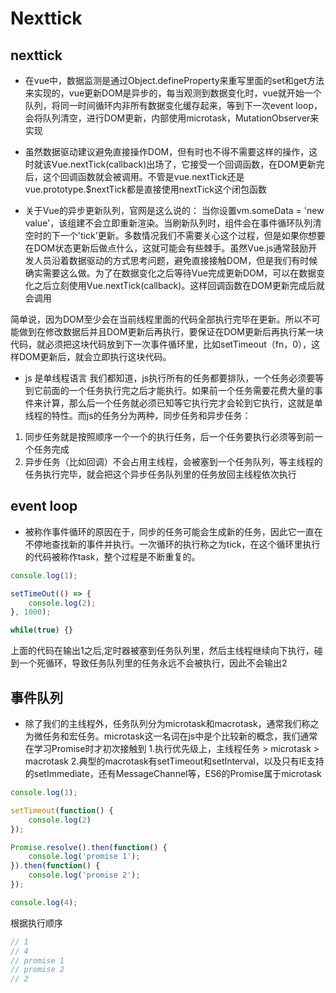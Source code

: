 # Nexttick
## nexttick
- 在vue中，数据监测是通过Object.defineProperty来重写里面的set和get方法来实现的，vue更新DOM是异步的，每当观测到数据变化时，vue就开始一个队列，将同一时间循环内非所有数据变化缓存起来，等到下一次event loop，会将队列清空，进行DOM更新，内部使用microtask，MutationObserver来实现

- 虽然数据驱动建议避免直接操作DOM，但有时也不得不需要这样的操作，这时就该Vue.nextTick(callback)出场了，它接受一个回调函数，在DOM更新完后，这个回调函数就会被调用。不管是vue.nextTick还是vue.prototype.$nextTick都是直接使用nextTick这个闭包函数

- 关于Vue的异步更新队列，官网是这么说的：
当你设置vm.someData = 'new value'，该组建不会立即重新渲染。当刷新队列时，组件会在事件循环队列清空时的下一个'tick'更新。多数情况我们不需要关心这个过程，但是如果你想要在DOM状态更新后做点什么，这就可能会有些棘手。虽然Vue.js通常鼓励开发人员沿着数据驱动的方式思考问题，避免直接接触DOM，但是我们有时候确实需要这么做。为了在数据变化之后等待Vue完成更新DOM，可以在数据变化之后立刻使用Vue.nextTick(callback)。这样回调函数在DOM更新完成后就会调用

简单说，因为DOM至少会在当前线程里面的代码全部执行完毕在更新。所以不可能做到在修改数据后并且DOM更新后再执行，要保证在DOM更新后再执行某一块代码，就必须把这块代码放到下一次事件循环里，比如setTimeout（fn，0），这样DOM更新后，就会立即执行这块代码。

- js 是单线程语言
我们都知道，js执行所有的任务都要排队，一个任务必须要等到它前面的一个任务执行完之后才能执行。如果前一个任务需要花费大量的事件来计算，那么后一个任务就必须已知等它执行完才会轮到它执行，这就是单线程的特性。而js的任务分为两种，同步任务和异步任务：
1. 同步任务就是按照顺序一个一个的执行任务，后一个任务要执行必须等到前一个任务完成
2. 异步任务（比如回调）不会占用主线程，会被塞到一个任务队列，等主线程的任务执行完毕，就会把这个异步任务队列里的任务放回主线程依次执行

## event loop
- 被称作事件循环的原因在于，同步的任务可能会生成新的任务，因此它一直在不停地查找新的事件并执行。一次循环的执行称之为tick，在这个循环里执行的代码被称作task，整个过程是不断重复的。

```javascript
console.log(1);

setTimeOut(() => {
    console.log(2);
}, 1000);

while(true) {}
```

上面的代码在输出1之后,定时器被塞到任务队列里，然后主线程继续向下执行，碰到一个死循环，导致任务队列里的任务永远不会被执行，因此不会输出2

## 事件队列
- 除了我们的主线程外，任务队列分为microtask和macrotask，通常我们称之为微任务和宏任务。microtask这一名词在js中是个比较新的概念，我们通常在学习Promise时才初次接触到
 1.执行优先级上，主线程任务 > microtask > macrotask
 2.典型的macrotask有setTimeout和setInterval，以及只有IE支持的setImmediate，还有MessageChannel等，ES6的Promise属于microtask

```javascript
console.log(1);

setTimeout(function() {
    console.log(2)
});

Promise.resolve().then(function() {
    console.log('promise 1');
}).then(function() {
    console.log('promise 2');
});

console.log(4);
```
根据执行顺序

```javascript
// 1
// 4
// promise 1
// promise 2
// 2
```
